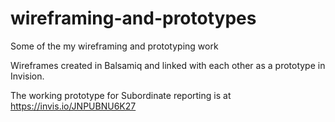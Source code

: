 # wireframing-and-prototypes
Some of the my wireframing and prototyping work

Wireframes created in Balsamiq and linked with each other as a prototype in Invision.

The working prototype for Subordinate reporting is at
https://invis.io/JNPUBNU6K27
